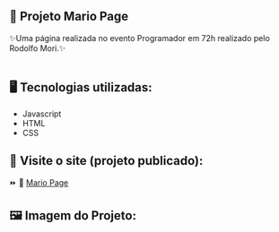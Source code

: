 ## :file_folder: Projeto Mario Page

<p> ✨Uma página realizada no evento Programador em 72h realizado pelo Rodolfo Mori.✨<br>
<br>

 ## 🖥️ Tecnologias utilizadas:

- Javascript
- HTML
- CSS


## 🚀 Visite o site (projeto publicado):
⏩ 🔗 <a href="https://mario-bros-flavia-ramos.netlify.app/"> Mario Page</a>

## 	🖼️ Imagem do Projeto:

<img src="">
 
